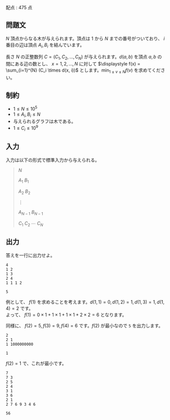 配点 : $475$ 点

## 問題文

$N$ 頂点からなる木が与えられます。頂点は $1$ から $N$ までの番号がついており、 $i$ 番目の辺は頂点 $A_i, B_i$ を結んでいます。

長さ $N$ の正整数列 $C = (C_1, C_2, \ldots ,C_N)$ が与えられます。$d(a, b)$ を頂点 $a, b$ の間にある辺の数とし、 $x = 1, 2, \ldots ,N$ に対して $\displaystyle f(x) = \sum_{i=1}^{N} (C_i \times d(x, i))$ とします。$\displaystyle \min_{1 \leq v \leq N} f(v)$ を求めてください。

## 制約

- $1 \leq N \leq 10^5$
- $1 \leq A_i, B_i \leq N$
- 与えられるグラフは木である。
- $1 \leq C_i \leq 10^9$

## 入力

入力は以下の形式で標準入力から与えられる。

> $N$
> 
> $A_1$ $B_1$
> 
> $A_2$ $B_2$
> 
> $\vdots$
> 
> $A_{N - 1}$ $B_{N - 1}$
> 
> $C_1$ $C_2$ $\cdots$ $C_N$

## 出力

答えを一行に出力せよ。

```input1
4
1 2
1 3
2 4
1 1 1 2
```

```output1
5
```

例として、 $f(1)$ を求めることを考えます。$d(1, 1) = 0, d(1, 2) = 1, d(1, 3) = 1, d(1, 4) = 2$ です。<br>
よって、 $f(1) = 0 \times 1 + 1 \times 1 + 1 \times 1 + 2 \times 2 = 6$ となります。

同様に、 $f(2) = 5, f(3) = 9, f(4) = 6$ です。$f(2)$ が最小なので `5` を出力します。

```input2
2
2 1
1 1000000000
```

```output2
1
```

$f(2) = 1$ で、これが最小です。

```input3
7
7 3
2 5
2 4
3 1
3 6
2 1
2 7 6 9 3 4 6
```

```output3
56
```